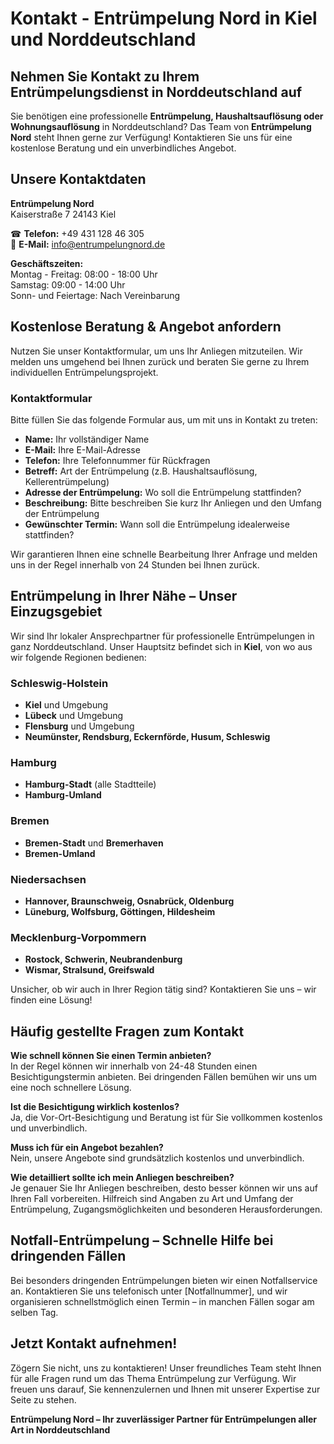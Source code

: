 # Kontakt - Entrümpelung Nord in Kiel und Norddeutschland

## Nehmen Sie Kontakt zu Ihrem Entrümpelungsdienst in Norddeutschland auf

Sie benötigen eine professionelle **Entrümpelung, Haushaltsauflösung oder Wohnungsauflösung** in Norddeutschland? Das Team von **Entrümpelung Nord** steht Ihnen gerne zur Verfügung! Kontaktieren Sie uns für eine kostenlose Beratung und ein unverbindliches Angebot.

## Unsere Kontaktdaten

**Entrümpelung Nord**  
Kaiserstraße 7 
24143 Kiel

☎ **Telefon:** +49 431 128 46 305  
📧 **E-Mail:** info@entrumpelungnord.de  

**Geschäftszeiten:**  
Montag - Freitag: 08:00 - 18:00 Uhr  
Samstag: 09:00 - 14:00 Uhr  
Sonn- und Feiertage: Nach Vereinbarung

## Kostenlose Beratung & Angebot anfordern

Nutzen Sie unser Kontaktformular, um uns Ihr Anliegen mitzuteilen. Wir melden uns umgehend bei Ihnen zurück und beraten Sie gerne zu Ihrem individuellen Entrümpelungsprojekt.

### Kontaktformular

Bitte füllen Sie das folgende Formular aus, um mit uns in Kontakt zu treten:

- **Name:** Ihr vollständiger Name
- **E-Mail:** Ihre E-Mail-Adresse
- **Telefon:** Ihre Telefonnummer für Rückfragen
- **Betreff:** Art der Entrümpelung (z.B. Haushaltsauflösung, Kellerentrümpelung)
- **Adresse der Entrümpelung:** Wo soll die Entrümpelung stattfinden?
- **Beschreibung:** Bitte beschreiben Sie kurz Ihr Anliegen und den Umfang der Entrümpelung
- **Gewünschter Termin:** Wann soll die Entrümpelung idealerweise stattfinden?

Wir garantieren Ihnen eine schnelle Bearbeitung Ihrer Anfrage und melden uns in der Regel innerhalb von 24 Stunden bei Ihnen zurück.

## Entrümpelung in Ihrer Nähe – Unser Einzugsgebiet

Wir sind Ihr lokaler Ansprechpartner für professionelle Entrümpelungen in ganz Norddeutschland. Unser Hauptsitz befindet sich in **Kiel**, von wo aus wir folgende Regionen bedienen:

### Schleswig-Holstein
- **Kiel** und Umgebung
- **Lübeck** und Umgebung
- **Flensburg** und Umgebung
- **Neumünster, Rendsburg, Eckernförde, Husum, Schleswig**

### Hamburg
- **Hamburg-Stadt** (alle Stadtteile)
- **Hamburg-Umland**

### Bremen
- **Bremen-Stadt** und **Bremerhaven**
- **Bremen-Umland**

### Niedersachsen
- **Hannover, Braunschweig, Osnabrück, Oldenburg**
- **Lüneburg, Wolfsburg, Göttingen, Hildesheim**

### Mecklenburg-Vorpommern
- **Rostock, Schwerin, Neubrandenburg**
- **Wismar, Stralsund, Greifswald**

Unsicher, ob wir auch in Ihrer Region tätig sind? Kontaktieren Sie uns – wir finden eine Lösung!

## Häufig gestellte Fragen zum Kontakt

**Wie schnell können Sie einen Termin anbieten?**  
In der Regel können wir innerhalb von 24-48 Stunden einen Besichtigungstermin anbieten. Bei dringenden Fällen bemühen wir uns um eine noch schnellere Lösung.

**Ist die Besichtigung wirklich kostenlos?**  
Ja, die Vor-Ort-Besichtigung und Beratung ist für Sie vollkommen kostenlos und unverbindlich.

**Muss ich für ein Angebot bezahlen?**  
Nein, unsere Angebote sind grundsätzlich kostenlos und unverbindlich.

**Wie detailliert sollte ich mein Anliegen beschreiben?**  
Je genauer Sie Ihr Anliegen beschreiben, desto besser können wir uns auf Ihren Fall vorbereiten. Hilfreich sind Angaben zu Art und Umfang der Entrümpelung, Zugangsmöglichkeiten und besonderen Herausforderungen.

## Notfall-Entrümpelung – Schnelle Hilfe bei dringenden Fällen

Bei besonders dringenden Entrümpelungen bieten wir einen Notfallservice an. Kontaktieren Sie uns telefonisch unter [Notfallnummer], und wir organisieren schnellstmöglich einen Termin – in manchen Fällen sogar am selben Tag.

## Jetzt Kontakt aufnehmen!

Zögern Sie nicht, uns zu kontaktieren! Unser freundliches Team steht Ihnen für alle Fragen rund um das Thema Entrümpelung zur Verfügung. Wir freuen uns darauf, Sie kennenzulernen und Ihnen mit unserer Expertise zur Seite zu stehen.

**Entrümpelung Nord – Ihr zuverlässiger Partner für Entrümpelungen aller Art in Norddeutschland** 